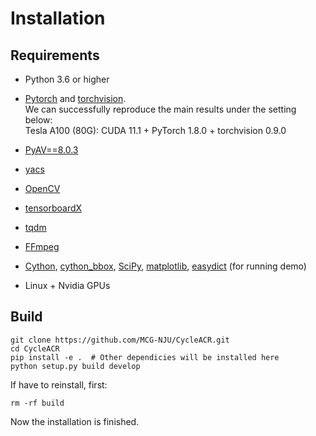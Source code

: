 # Installation

## Requirements

- Python 3.6 or higher

- [Pytorch](https://pytorch.org/) and [torchvision](https://github.com/pytorch/vision).<br>
  We can successfully reproduce the main results under the setting below:<br>
  Tesla A100 (80G): CUDA 11.1 + PyTorch 1.8.0 + torchvision 0.9.0

- [PyAV==8.0.3](https://github.com/PyAV-Org/PyAV)
- [yacs](https://github.com/rbgirshick/yacs)
- [OpenCV](https://opencv.org/)
- [tensorboardX](https://github.com/lanpa/tensorboardX)
- [tqdm](https://github.com/tqdm/tqdm)
- [FFmpeg](https://www.ffmpeg.org/)
- [Cython](https://cython.org/), [cython_bbox](https://github.com/samson-wang/cython_bbox), [SciPy](https://scipy.org/scipylib/), [matplotlib](https://matplotlib.org/), [easydict](https://github.com/makinacorpus/easydict) (for running demo)
- Linux + Nvidia GPUs

## Build

```
git clone https://github.com/MCG-NJU/CycleACR.git
cd CycleACR
pip install -e .  # Other dependicies will be installed here
python setup.py build develop
```

If have to reinstall, first:

```
rm -rf build
```

Now the installation is finished.


